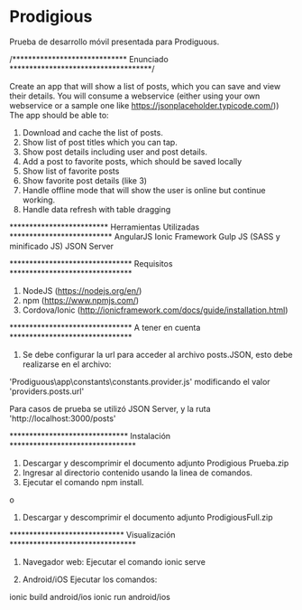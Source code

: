 # Prodigious
Prueba de desarrollo móvil presentada para Prodiguous.

/***************************** Enunciado ************************************/

Create an app that will show a list of posts, which you can save and view their details. You will consume a webservice (either using your own webservice or a sample one like https://jsonplaceholder.typicode.com/)) The app should be able to:

1. Download and cache the list of posts.
2. Show list of post titles which you can tap.
3. Show post details including user and post details.
4. Add a post to favorite posts, which should be saved locally
5. Show list of favorite posts
6. Show favorite post details (like 3)
7. Handle offline mode that will show the user is online but continue working.
8. Handle data refresh with table dragging

************************* Herramientas Utilizadas **************************
AngularJS
Ionic Framework
Gulp JS (SASS y minificado JS)
JSON Server

******************************* Requisitos *******************************

1. NodeJS (https://nodejs.org/en/)
2. npm (https://www.npmjs.com/)
3. Cordova/Ionic (http://ionicframework.com/docs/guide/installation.html)

******************************* A tener en cuenta *******************************

1. Se debe configurar la url para acceder al archivo posts.JSON, esto debe realizarse en el archivo:
 
'Prodiguous\app\constants\constants.provider.js' modificando el valor 'providers.posts.url'

Para casos de prueba se utilizó JSON Server, y la ruta 'http://localhost:3000/posts'

****************************** Instalación ********************************

1. Descargar y descomprimir el documento adjunto Prodigious Prueba.zip
2. Ingresar al directorio contenido usando la linea de comandos.
3. Ejecutar el comando npm install.

o

1. Descargar y descomprimir el documento adjunto ProdigiousFull.zip

***************************** Visualización ********************************

1. Navegador web:
Ejecutar el comando
ionic serve 

2. Android/iOS
Ejecutar los comandos:

ionic build android/ios
ionic run android/ios

